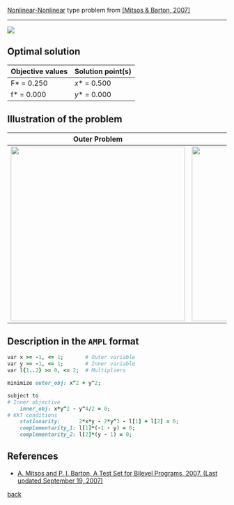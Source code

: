 [Nonlinear-Nonlinear](/test-problems/NLP-NLP-problems) type problem from [\[Mitsos & Barton, 2007\]][Mitsos & Barton, 2007]

---

![](https://github.com/basblsolver/test-problems/wiki/images/mb_2007_18_eq.jpg)

## Optimal solution

Objective values   | Solution point(s) |
------------------ | ----------------- |
F* = 0.250         | _x_* = 0.500      |
f* = 0.000         | _y_* = 0.000      |

## Illustration of the problem

Outer Problem    | Inner Problem    |
---------------- | ---------------- |
<img src="https://github.com/basblsolver/test-problems/wiki/images/mb_2007_18_outer.jpg" width="400"> | <img src="https://github.com/basblsolver/test-problems/wiki/images/mb_2007_18_inner.jpg" width="400"> |

## Description in the `AMPL` format

```ruby
var x >= -1, <= 1;       # Outer variable
var y >= -1, <= 1;       # Inner variable
var l{1..2} >= 0, <= 2;  # Multipliers

minimize outer_obj: x^2 + y^2;

subject to
# Inner objective
    inner_obj: x*y^2 - y^4/2 = 0;
# KKT conditions
    stationarity:      2*x*y - 2*y^3 - l[1] + l[2] = 0;
    complementarity_1: l[1]*(-1 - y) = 0;
    complementarity_2: l[2]*(y - 1) = 0;
```

##  References

 - [A. Mitsos and P. I. Barton, A Test Set for Bilevel Programs, 2007. (Last updated September 19, 2007)](https://www.researchgate.net/publication/228455291_A_test_set_for_bilevel_programs)

  [back](/test-problems/NLP-NLP-problems)

[Mitsos & Barton, 2007]: https://www.researchgate.net/publication/228455291_A_test_set_for_bilevel_programs